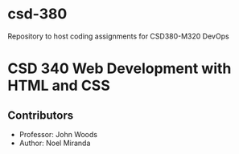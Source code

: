 # csd-380
Repository to host coding assignments for CSD380-M320 DevOps

<body>
  <h1>CSD 340 Web Development with HTML and CSS</h1> 
  <h2>Contributors</h2>
  <ul>
    <li>Professor: John Woods</li>
    <li>Author: Noel Miranda</li>
  </ul>
</body>
